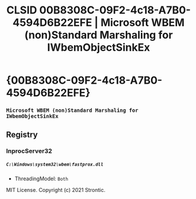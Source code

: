 ﻿---
title: "CLSID 00B8308C-09F2-4c18-A7B0-4594D6B22EFE | Microsoft WBEM (non)Standard Marshaling for IWbemObjectSinkEx"
excerpt: What is COM-Object CLSID 00B8308C-09F2-4c18-A7B0-4594D6B22EFE?
---

# {00B8308C-09F2-4c18-A7B0-4594D6B22EFE}

### `Microsoft WBEM (non)Standard Marshaling for IWbemObjectSinkEx`

## Registry


### InprocServer32

##### `C:\Windows\system32\wbem\fastprox.dll`
* ThreadingModel: `Both`

MIT License. Copyright (c) 2021 Strontic.


